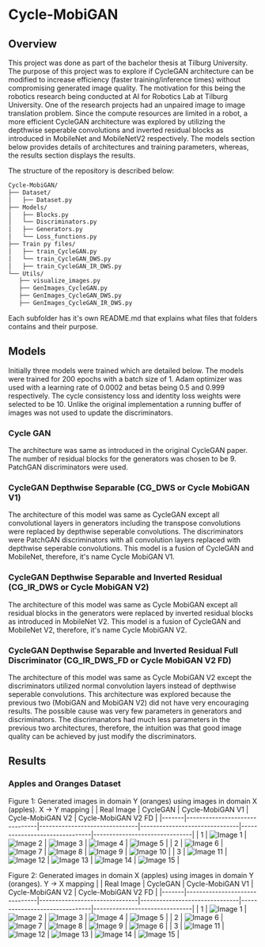 # Cycle-MobiGAN

## Overview

This project was done as part of the bachelor thesis at Tilburg University. The purpose of this project was to explore if CycleGAN architecture can be modified to increase efficiency (faster training/inference times) without compromising generated image quality. The motivation for this being the robotics research being conducted at AI for Robotics Lab at Tilburg University. One of the research projects had an unpaired image to image translation problem. Since the compute resources are limited in a robot, a more efficient CycleGAN architecture was explored by utilizing the depthwise seperable convolutions and inverted residual blocks as introduced in MobileNet and MobileNetV2 respectively.
The models section below provides details of architectures and training parameters, whereas, the results section displays the results.

The structure of the repository is described below:

```bash
Cycle-MobiGAN/
├── Dataset/
│   ├── Dataset.py
├── Models/
│   ├── Blocks.py
│   └── Discriminators.py
│   ├── Generators.py
│   └── Loss_functions.py
├── Train py files/
│   ├── train_CycleGAN.py
│   └── train_CycleGAN_DWS.py
│   ├── train_CycleGAN_IR_DWS.py
└── Utils/
   ├── visualize_images.py
   ├── GenImages_CycleGAN.py
   ├── GenImages_CycleGAN_DWS.py
   ├── GenImages_CycleGAN_IR_DWS.py
```

Each subfolder has it's own README.md that explains what files that folders contains and their purpose.

## Models

Initially three models were trained which are detailed below. The models were trained for 200 epochs with a batch size of 1. Adam optimizer was used with a learning rate of 0.0002 and betas being 0.5 and 0.999 respectively. The cycle consistency loss and identity loss weights were selected to be 10. Unlike the original implementation a running buffer of images was not used to update the discriminators.

### Cycle GAN
The architecture was same as introduced in the original CycleGAN paper. The number of residual blocks for the generators was chosen to be 9. PatchGAN discriminators were used.
### CycleGAN Depthwise Separable (CG_DWS or Cycle MobiGAN V1)
The architecture of this model was same as CycleGAN except all convolutional layers in generators including the transpose convolutions were replaced by depthwise seperable convolutions. The discriminators were PatchGAN discriminators with all convolution layers replaced with depthwise seperable convolutions. This model is a fusion of CycleGAN and MobileNet, therefore, it's name Cycle MobiGAN V1.
### CycleGAN Depthwise Separable and Inverted Residual (CG_IR_DWS or Cycle MobiGAN V2)
The architecture of this model was same as Cycle MobiGAN except all residual blocks in  the generators were replaced by inverted residual blocks as introduced in MobileNet V2. This model is a fusion of CycleGAN and MobileNet V2, therefore, it's name Cycle MobiGAN V2.
### CycleGAN Depthwise Separable and Inverted Residual Full Discriminator (CG_IR_DWS_FD or Cycle MobiGAN V2 FD)
The architecture of this model was same as Cycle MobiGAN V2 except the discriminators utilized normal convolution layers instead of depthwise seperable convolutions. This architecture was explored because the previous two (MobiGAN and MobiGAN V2) did not have very encouraging results. The possible cause was very few parameters in generators and discriminators. The discrimanators had  much less parameters in the previous two architectures, therefore, the intuition was that good image quality can be achieved by just modify the discriminators.

## Results

### Apples and Oranges Dataset
Figure 1: Generated images in domain Y (oranges) using images in domain X (apples). X -> Y mapping
|       | Real Image                    | CycleGAN                      | Cycle-MobiGAN V1              | Cycle-MobiGAN V2              | Cycle-MobiGAN V2 FD |
|-------|-------------------------------|-------------------------------|-------------------------------|-------------------------------|-------------------------------|
| 1     | ![Image 1](GeneratedImages/apple2orange/GeneratedApples/Original/1.jpg) | ![Image 2](GeneratedImages/apple2orange/GeneratedApples/CycleGAN/apple1.jpg) | ![Image 3](GeneratedImages/apple2orange/GeneratedApples/CycleMobiGAN/apple1.jpg) | ![Image 4](GeneratedImages/apple2orange/GeneratedApples/CycleMobiGANV2/apple1.jpg) | ![Image 5]() |
| 2     | ![Image 6](GeneratedImages/apple2orange/GeneratedApples/Original/2.jpg) | ![Image 7](GeneratedImages/apple2orange/GeneratedApples/CycleGAN/apple2.jpg) | ![Image 8](GeneratedImages/apple2orange/GeneratedApples/CycleMobiGAN/apple2.jpg) | ![Image 9](GeneratedImages/apple2orange/GeneratedApples/CycleMobiGANV2/apple2.jpg) | ![Image 10]() |
| 3     | ![Image 11](GeneratedImages/apple2orange/GeneratedApples/Original/3.jpg) | ![Image 12](GeneratedImages/apple2orange/GeneratedApples/CycleGAN/apple3.jpg) | ![Image 13](GeneratedImages/apple2orange/GeneratedApples/CycleMobiGAN/apple3.jpg) | ![Image 14](GeneratedImages/apple2orange/GeneratedApples/CycleMobiGANV2/apple3.jpg) | ![Image 15]() |

Figure 2: Generated images in domain X (apples) using images in domain Y (oranges). Y -> X mapping
|       | Real Image                    | CycleGAN                      | Cycle-MobiGAN V1              | Cycle-MobiGAN V2              | Cycle-MobiGAN V2 FD |
|-------|-------------------------------|-------------------------------|-------------------------------|-------------------------------|-------------------------------|
| 1     | ![Image 1](GeneratedImages/apple2orange/GeneratedOranges/Original/1.jpg) | ![Image 2](GeneratedImages/apple2orange/GeneratedOranges/CycleGAN/orange1.jpg) | ![Image 3](GeneratedImages/apple2orange/GeneratedOranges/CycleMobiGAN/orange1.jpg) | ![Image 4](GeneratedImages/apple2orange/GeneratedOranges/CycleMobiGANV2/orange1.jpg) | ![Image 5]() |
| 2     | ![Image 6](GeneratedImages/apple2orange/GeneratedOranges/Original/2.jpg) | ![Image 7](GeneratedImages/apple2orange/GeneratedOranges/CycleGAN/orange2.jpg) | ![Image 8](GeneratedImages/apple2orange/GeneratedOranges/CycleMobiGAN/orange2.jpg) | ![Image 9](GeneratedImages/apple2orange/GeneratedOranges/CycleMobiGANV2/orange2.jpg) | ![Image 6]() |
| 3     | ![Image 11](GeneratedImages/apple2orange/GeneratedOranges/Original/3.jpg) | ![Image 12](GeneratedImages/apple2orange/GeneratedOranges/CycleGAN/orange3.jpg) | ![Image 13](GeneratedImages/apple2orange/GeneratedOranges/CycleMobiGAN/orange3.jpg) | ![Image 14](GeneratedImages/apple2orange/GeneratedOranges/CycleMobiGANV2/orange3.jpg) | ![Image 15]() |
